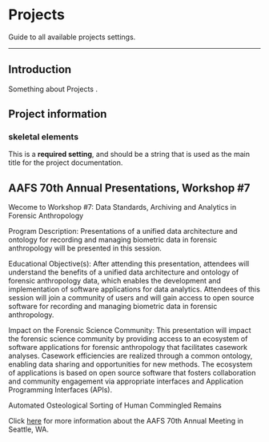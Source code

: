 # Projects

Guide to all available projects settings.

---

## Introduction

Something about Projects .



## Project information

### skeletal elements

This is a **required setting**, and should be a string that is used as the main
title for the project documentation.



## AAFS 70th Annual Presentations, Workshop \#7
Wecome to Workshop \#7: Data Standards, Archiving and Analytics in Forensic Anthropology

Program Description: Presentations of a unified data architecture and ontology for recording and managing biometric data in
forensic anthropology will be presented in this session.

Educational Objective(s): After attending this presentation, attendees will understand the benefits of a unified data architecture
and ontology of forensic anthropology data, which enables the development and implementation of software applications for data
analytics. Attendees of this session will join a community of users and will gain access to open source software for recording and
managing biometric data in forensic anthropology.

Impact on the Forensic Science Community: This presentation will impact the forensic science community by providing access to
an ecosystem of software applications for forensic anthropology that facilitates casework analyses. Casework efficiencies are realized
through a common ontology, enabling data sharing and opportunities for new methods. The ecosystem of applications is based on
open source software that fosters collaboration and community engagement via appropriate interfaces and Application Programming
Interfaces (APIs).

Automated Osteological Sorting of Human Commingled Remains

Click [here](https://www.aafs.org/meetings/aafs-70th-annual-scientific-meeting-seattle-washington-2018/) for more information about the AAFS 70th Annual Meeting in Seattle, WA.

